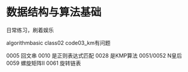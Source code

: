 # 数据结构与算法基础
日常练习，刷着娱乐

algorithmbasic class02 code03_km有问题

0005 回文串
0010 是正则表达式匹配
0028 是KMP算法
0051/0052 N皇后
0059 螺旋矩阵II
0061 旋转链表

